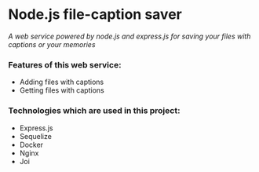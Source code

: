 # Node.js file-caption saver
_A web service powered by node.js and express.js for saving your files with captions or your memories_

### Features of this web service:
* Adding files with captions
* Getting files with captions

### Technologies which are used in this project:
* Express.js
* Sequelize
* Docker
* Nginx
* Joi

